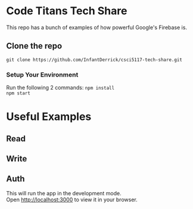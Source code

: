 # Code Titans Tech Share

This repo has a bunch of examples of how powerful Google's Firebase is.

## Clone the repo

```
git clone https://github.com/InfantDerrick/csci5117-tech-share.git
```

### Setup Your Environment

Run the following 2 commands:
```npm install```\
```npm start```

# Useful Examples
## Read

## Write

## Auth


This will run the app in the development mode.\
Open [http://localhost:3000](http://localhost:3000) to view it in your browser.
